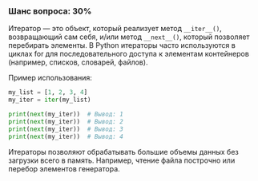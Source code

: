 ### Шанс вопроса: 30%

Итератор — это объект, который реализует метод `__iter__()`, возвращающий сам себя, и/или метод `__next__()`, который позволяет перебирать элементы. В Python итераторы часто используются в циклах for для последовательного доступа к элементам контейнеров (например, списков, словарей, файлов).

Пример использования:
```python
my_list = [1, 2, 3, 4]
my_iter = iter(my_list)

print(next(my_iter))  # Вывод: 1
print(next(my_iter))  # Вывод: 2
print(next(my_iter))  # Вывод: 3
print(next(my_iter))  # Вывод: 4
```

Итераторы позволяют обрабатывать большие объемы данных без загрузки всего в память. Например, чтение файла построчно или перебор элементов генератора.